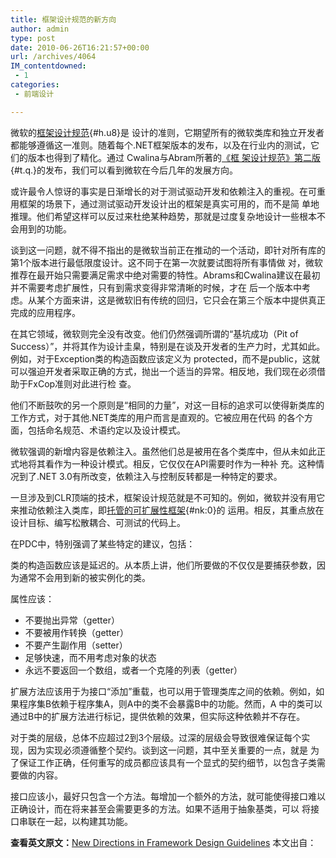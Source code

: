```yaml
---
title: 框架设计规范的新方向
author: admin
type: post
date: 2010-06-26T16:21:57+00:00
url: /archives/4064
IM_contentdowned:
 - 1
categories:
 - 前端设计

---
```

微软的[框架设计规范][1]{#h.u8}是 设计的准则，它期望所有的微软类库和独立开发者都能够遵循这一准则。随着每个.NET框架版本的发布，以及在行业内的测试，它们的版本也得到了精化。通过 Cwalina与Abram所著的[《框 架设计规范》第二版][2]{#t.q.}的发布，我们可以看到微软在今后几年的发展方向。

或许最令人惊讶的事实是日渐增长的对于测试驱动开发和依赖注入的重视。在可重用框架的场景下，通过测试驱动开发设计出的框架是真实可用的，而不是简 单地推理。他们希望这样可以反过来杜绝某种趋势，那就是过度复杂地设计一些根本不会用到的功能。

谈到这一问题，就不得不指出的是微软当前正在推动的一个活动，即针对所有库的第1个版本进行最低限度设计。这不同于在第一次就要试图将所有事情做 对，微软推荐在最开始只需要满足需求中绝对需要的特性。Abrams和Cwalina建议在最初并不需要考虑扩展性，只有到需求变得非常清晰的时候，才在 后一个版本中考虑。从某个方面来讲，这是微软旧有传统的回归，它只会在第三个版本中提供真正完成的应用程序。

在其它领域，微软则完全没有改变。他们仍然强调所谓的“基坑成功（Pit of Success）”，并将其作为设计圭臬，特别是在谈及开发者的生产力时，尤其如此。例如，对于Exception类的构造函数应该定义为 protected，而不是public，这就可以强迫开发者采取正确的方式，抛出一个适当的异常。相反地，我们现在必须借助于FxCop准则对此进行检 查。

他们不断鼓吹的另一个原则是“相同的力量”，对这一目标的追求可以使得新类库的工作方式，对于其他.NET类库的用户而言是直观的。它被应用在代码 的各个方面，包括命名规范、术语约定以及设计模式。

微软强调的新增内容是依赖注入。虽然他们总是被用在各个类库中，但从未如此正式地将其看作为一种设计模式。相反，它仅仅在API需要时作为一种补 充。这种情况到了.NET 3.0有所改变，依赖注入与控制反转都是一种特定的要求。

一旦涉及到CLR顶端的技术，框架设计规范就是不可知的。例如，微软并没有用它来推动依赖注入类库，即[托管的可扩展性框架][3]{#nk:0}的 运用。相反，其重点放在设计目标、编写松散耦合、可测试的代码上。

在PDC中，特别强调了某些特定的建议，包括：

类的构造函数应该是延迟的。从本质上讲，他们所要做的不仅仅是要捕获参数，因为通常不会用到新的被实例化的类。

属性应该：

 * 不要抛出异常（getter）
 * 不要被用作转换（getter）
 * 不要产生副作用（setter）
 * 足够快速，而不用考虑对象的状态
 * 永远不要返回一个数组，或者一个克隆的列表（getter）

扩展方法应该用于为接口“添加”重载，也可以用于管理类库之间的依赖。例如，如果程序集B依赖于程序集A，则A中的类不会暴露B中的功能。然而，A 中的类可以通过B中的扩展方法进行标记，提供依赖的效果，但实际这种依赖并不存在。

对于类的层级，总体不应超过2到3个层级。过深的层级会导致很难保证每个实现，因为实现必须遵循整个契约。谈到这一问题，其中至关重要的一点，就是 为了保证工作正确，任何重写的成员都应该具有一个显式的契约细节，以包含子类需要做的内容。

接口应该小，最好只包含一个方法。每增加一个额外的方法，就可能使得接口难以正确设计，而在将来甚至会需要更多的方法。如果不适用于抽象基类，可以 将接口串联在一起，以构建其功能。

**查看英文原文：**[New Directions in Framework Design Guidelines][4]
本文出自：

 [1]: http://msdn.microsoft.com/en-us/library/ms229042.aspx "框架设计规范"
 [2]: http://blogs.msdn.com/brada/archive/2008/10/14/framework-design-guidelines-2nd-edition-order-yours-now.aspx "《框架设计规范》第二版"
 [3]: http://code.msdn.microsoft.com/mef "托管的可扩展性框架"
 [4]: http://www.infoq.com/news/2008/11/Design-Guidelines